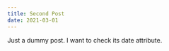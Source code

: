 ```yaml
---
title: Second Post
date: 2021-03-01
---
```


Just a dummy post. I want to check its date attribute.
